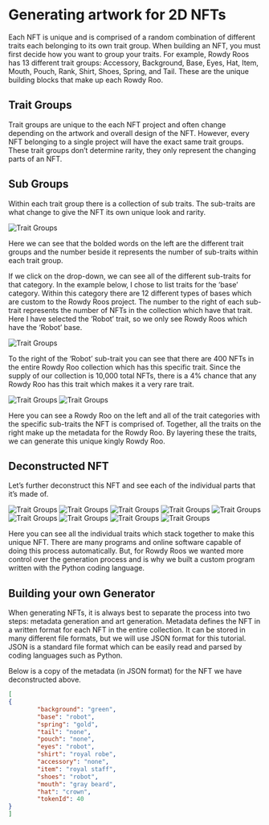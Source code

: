 # Generating artwork for 2D NFTs

Each NFT is unique and is comprised of a random combination of different traits each belonging to its own trait group. When building an NFT, you must first decide how you want to group your traits. For example, Rowdy Roos has 13 different trait groups: Accessory, Background, Base, Eyes, Hat, Item, Mouth, Pouch, Rank, Shirt, Shoes, Spring, and Tail. These are the unique building blocks that make up each Rowdy Roo.

## Trait Groups
Trait groups are unique to the each NFT project and often change depending on the artwork and overall design of the NFT. However, every NFT belonging to a single project will have the exact same trait groups. These trait groups don’t determine rarity, they only represent the changing parts of an NFT. 

## Sub Groups
Within each trait group there is a collection of sub traits. The sub-traits are what change to give the NFT its own unique look and rarity.

![Trait Groups](/NFT%20Generation/images/trait_groups.png)
 
Here we can see that the bolded words on the left are the different trait groups and the number beside it represents the number of sub-traits within each trait group.

If we click on the drop-down, we can see all of the different sub-traits for that category. In the example below, I chose to list traits for the ‘base’ category. Within this category there are 12 different types of bases which are custom to the Rowdy Roos project. The number to the right of each sub-trait represents the number of NFTs in the collection which have that trait. Here I have selected the ‘Robot’ trait, so we only see Rowdy Roos which have the ‘Robot’ base.

![Trait Groups](/NFT%20Generation/images/subtraits.png)
 
To the right of the ‘Robot’ sub-trait you can see that there are 400 NFTs in the entire Rowdy Roo collection which has this specific trait. Since the supply of our collection is 10,000 total NFTs, there is a 4% chance that any Rowdy Roo has this trait which makes it a very rare trait. 

![Trait Groups](/NFT%20Generation/images/nft.png)
![Trait Groups](/NFT%20Generation/images/nft_metadata.png)

Here you can see a Rowdy Roo on the left and all of the trait categories with the specific sub-traits the NFT is comprised of. Together, all the traits on the right make up the metadata for the Rowdy Roo. By layering these the traits, we can generate this unique kingly Rowdy Roo.

## Deconstructed NFT

Let’s further deconstruct this NFT and see each of the individual parts that it’s made of.
      
![Trait Groups](/NFT%20Generation/images/deconstructed_background.png)
![Trait Groups](/NFT%20Generation/images/deconstructed_base.png)
![Trait Groups](/NFT%20Generation/images/deconstructed_eyes.png)
![Trait Groups](/NFT%20Generation/images/deconstructed_hat.png)
![Trait Groups](/NFT%20Generation/images/deconstructed_item.png)
![Trait Groups](/NFT%20Generation/images/deconstructed_mouth.png)
![Trait Groups](/NFT%20Generation/images/deconstructed_shirt.png)
![Trait Groups](/NFT%20Generation/images/deconstructed_shoes.png)
![Trait Groups](/NFT%20Generation/images/deconstructed_spring.png)

Here you can see all the individual traits which stack together to make this unique NFT. There are many programs and online software capable of doing this process automatically. But, for Rowdy Roos we wanted more control over the generation process and is why we built a custom program written with the Python coding language.

## Building your own Generator

When generating NFTs, it is always best to separate the process into two steps: metadata generation and art generation. Metadata defines the NFT in a written format for each NFT in the entire collection. It can be stored in many different file formats, but we will use JSON format for this tutorial. JSON is a standard file format which can be easily read and parsed by coding languages such as Python. 

Below is a copy of the metadata (in JSON format) for the NFT we have deconstructed above.

```json
[
{
        "background": "green",
        "base": "robot",
        "spring": "gold",
        "tail": "none",
        "pouch": "none",
        "eyes": "robot",
        "shirt": "royal robe",
        "accessory": "none",
        "item": "royal staff",
        "shoes": "robot",
        "mouth": "gray beard",
        "hat": "crown",
        "tokenId": 40
}
]
```
